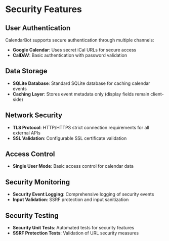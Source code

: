# Security Features

## User Authentication
CalendarBot supports secure authentication through multiple channels:

- **Google Calendar**: Uses secret iCal URLs for secure access
- **CalDAV**: Basic authentication with password validation

## Data Storage

- **SQLite Database**: Standard SQLite database for caching calendar events
- **Caching Layer**: Stores event metadata only (display fields remain client-side)

## Network Security

- **TLS Protocol**: HTTP/HTTPS strict connection requirements for all external APIs
- **SSL Validation**: Configurable SSL certificate validation

## Access Control

- **Single User Mode**: Basic access control for calendar data

## Security Monitoring

- **Security Event Logging**: Comprehensive logging of security events
- **Input Validation**: SSRF protection and input sanitization

## Security Testing

- **Security Unit Tests**: Automated tests for security features
- **SSRF Protection Tests**: Validation of URL security measures
